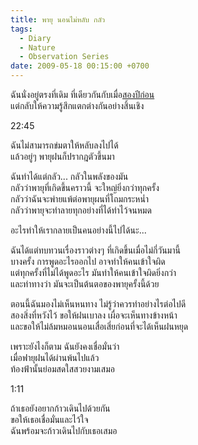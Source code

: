```yaml
---
title: พายุ นอนไม่หลับ กลัว
tags:
  - Diary
  - Nature
  - Observation Series
date: 2009-05-18 00:15:00 +0700
---
```


ฉันนั่งอยู่ตรงที่เดิม ที่เดียวกันกับเมื่อ[สองปีก่อน][former event]  
แต่กลับให้ความรู้สึกแตกต่างกันอย่างสิ้นเชิง

22:45

ฉันไม่สามารถข่มตาให้หลับลงไปได้  
แล้วอยู่ๆ พายุฝนก็ปรากฎตัวขึ้นมา

ฉันทำได้แต่กลัว... กลัวในพลังของมัน  
กลัวว่าพายุที่เกิดขึ้นคราวนี้ จะใหญ่ยิ่งกว่าทุกครั้ง  
กลัวว่าฉันจะพ่ายแพ้ต่อพายุผนที่โถมกระหน่ำ  
กลัวว่าพายุจะทำลายทุกอย่างที่ได้ทำไว้จนหมด

อะไรทำให้เรากลายเป็นคนอย่างนี้ไปได้นะ...

ฉันได้แต่ทบทวนเรื่องราวต่างๆ ที่เกิดขึ้นเมื่อไม่กี่วันมานี้  
บางครั้ง การพูดอะไรออกไป อาจทำให้คนเข้าใจผิด  
แต่ทุกครั้งที่ไม่ได้พูดอะไร มันทำให้คนเข้าใจผิดยิ่งกว่า  
และท่าทางว่า มันจะเป็นต้นตอของพายุครั้งนี้ด้วย

ตอนนี้ฉันมองไม่เห็นหนทาง ไม่รู้ว่าควรทำอย่างไรต่อไปดี  
สองสิ่งที่หวังไว้ ขอให้ฝนเบาลง เผื่อจะเห็นทางข้างหน้า  
และขอให้ไม่ล้มหมอนนอนเสื่อเสี่ยก่อนที่จะได้เห็นฝนหยุด

เพราะยังไงก็ตาม ฉันยังคงเชื่อมั่นว่า  
เมื่อฟายุฝนได้ผ่านพ้นไปแล้ว  
ท้องฟ้านั้นย่อมสดใสสวยงามเสมอ

1:11

ถ้าเธอยังอยากก้าวเดินไปด้วยกัน  
ขอให้เธอเชื่อมั่นและไว้ใจ  
ฉันพร้อมจะก้าวเดินไปกับเธอเสมอ


[former event]: /2007/05/11/strom-happy-morning
